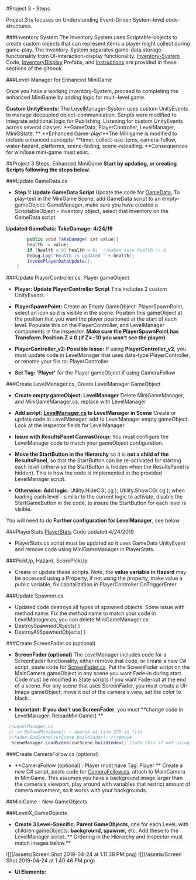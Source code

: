 #Project 3 - Steps

Project 3 is focuses on Understanding Event-Driven System-level code-structures.  

###Inventory System
The Inventory System uses Scriptable-objects to create custom objects that can represent items a player might collect during game-play.  The Inventory-System separates game-data storage-functionality from UI-interaction-display functionality. [Inventory-System ](/project-2-dictionaries-to-store-data/inventory-scriptableobject.md)Code, [InventoryDisplay](/project-2-dictionaries-to-store-data/inventory-scriptableobject/inventory-display-slot.md) Prefabs, and [Instructions](/project-2-dictionaries-to-store-data/inventory-scriptableobject/inventory-display-slot.md) are provided in these sections of the gitbook.

###Level-Manager for Enhanced MiniGame

Once you have a working Inventory-System, proceed to completing the enhanced MiniGame by adding logic for multi-level game.  

**Custom UnityEvents:** The LevelManager-System uses custom UnityEvents to manage decoupled object-communication. Scripts were modified to integrate additional logic for Publishing, Listening for custom UnityEvents across several classes: **GameData, PlayerController, LevelManager, MiniGState.
**
**Enhanced Game-play:**The Minigame is modified to include enhanced concepts:  **timer, collect-use items, camera-follow, water-hazard, platforms, scene-fading, scene-reloading. **Consequences for win/lose mini-game must exist.

##Project 3 Steps: Enhanced MiniGame 
**Start by updating, or creating Scripts following the steps below.**

###Update GameData.cs
- **Step 1: Update GameData Script** Update the code for [GameData.](/class-code-examples/gamedata-final.md)  To play-test in the MiniGame Scene, add GameData script to an empty-gameObject: GameManager, make sure you have created a ScriptableObject - Inventory object, select that Inventory on the GameData script. 

 **Updated GameData: TakeDamage: 4/24/19**

```java
        public void TakeDamage( int value){
        health -= value;
        if (health < 0) health = 0;  //makes sure health !< 0
        Debug.Log("Health is updated " + health);
        InvokePlayerDataUpdate();
    }
```

###Update PlayerController.cs, Player gameObject

- **Player:  Update PlayerController Script**   This includes 2 custom UnityEvents.
  
 - **PlayerSpawnPoint:** Create an Empty GameObject:  PlayerSpawnPoint, select an icon so it is visible in the scene.  Position this gameObject at the position that you want the player positioned at the start of each level.  Populate this on the PlayerController, and LevelManager components in the inspector. **Make sure the PlayerSpawnPoint has Transform.Position.Z = 0 (if Z= -10 you won't see the player)**

 - **PlayerController_v2: Possible Issue:** If using **PlayerController_v2**, you must update code in LevelManager that uses data-type PlayerController, or rename your file to: PlayerController 
 - **Set Tag: 'Player'** for the Player gameObject if using CameraFollow

###Create LevelManager.cs, Create LevelManager GameObject 
 - **Create empty gameObject: LevelManager** 
Delete MiniGameManager, and MiniGameManager.cs, replace with LevelManager

  - **Add script: [LevelManager.cs](/class-code-examples/levelmanager-final.md) to LevelManager in Scene**  Create or update code in LevelManager, add to LevelManager empty gameObject.  Look at the inspector fields for LevelManager.

- **Issue with ResultsPanel CanvasGroup:**  You must configure the LevelManager code to match your gameObject configuration.

 - **Move the StartButton in the Hierarchy** so it is **not a child of the ResultsPanel**, so that the StartButton can be re-activated for starting each level (otherwise the StartButton is hidden when the ResultsPanel is hidden).  This is how the code is implemented in the provided LevelManager script.

 - **Otherwise: Add logic:** Utility.HideCG( cg ); Utility.ShowCG( cg ); when loading each level - similar to the current logic to activate, disable the StartGameButton in the code, to insure the StartButton for each level is visible.

You will need to do **Further configuration for LevelManager**, see below

###PlayerStats
 [PlayerStats](/class-code-examples/playerstats-final.md) Code updated 4/24/2019
 
- PlayerStats.cs script must be updated so it uses GameData UnityEvent and remove code using MiniGameManager in PlayerStats. 

###PickUp, Hazard, ScorePickUp 
- Create or update these scripts.  Note, the **value variable in Hazard** may be accessed using a Property, if not using the property, make value a public variable, fix capitalization in PlayerController OnTriggerEnter.

###Update Spawner.cs
- Updated code destroys all types of spawned objects. Some issue with method name:  Fix the method name to match your code in LevelManager.cs, you can delete MiniGameManager.cs:   
 - DestroySpawnedObjects( )
 - DestroyAllSpawnedObjects( )
 
 ###Create ScreenFader.cs (optional) 

- **ScreenFader (optional)**   The LevelManager includes code for a ScreenFader functionality, either remove that code, or create a new C# script, paste code for [ScreenFader.cs](/class-code-examples/screenfader.md).  Put the ScreenFader script on the MainCamera gameObject in any scene you want Fade-in during start.  Code must be modified in State scripts if you want Fade-out at the end of a scene.  For any scene that uses ScreenFader, you must create a UI-Image gameObject, move it out of the camera's view, set the color to black. 

- **Important:** **If you don't use ScreenFader**, you must **change code in LevelManager: ReloadMiniGame() **

```java
 //LevelManager.cs
 // in ReloadMiniGame() ~ approx at line 270 in file
 //fader.EndScene(curScene.buildIndex); //remove
  SceneManager.LoadScene(curScene.buildIndex); //add this if not using fader
```      

###Create CameraFollow.cs (optional) 
- **CameraFollow (optional) : Player must have Tag: Player **  Create a new C# script, paste code for [CameraFollow.cs](/cameraFollow), attach to MainCamera in MiniGame.  This assumes you have a background image larger than the camera's viewport, play around with variables that restrict amount of camera movement, so it works with your backgrounds.



##MiniGame - New GameObjects

###LevelX_GameObjects
- **Create 3 Level-Specific: Parent GameObjects**, one for each Level, with children gameObjects: **background, spawner,** etc.  Add these to the LevelManager script. ** Ordering in the Hierarchy and Inspector must match images below.**


![](/assets/Screen Shot 2019-04-24 at 1.11.38 PM.png)    ![](/assets/Screen Shot 2019-04-24 at 1.40.46 PM.png)

- **UI Elements:**







